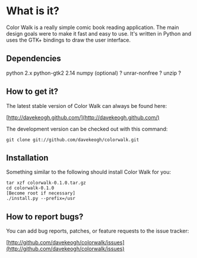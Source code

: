 What is it?
===========

Color Walk is a really simple comic book reading application. The main design
goals were to make it fast and easy to use. It's written in Python and uses the
GTK+ bindings to draw the user interface.


Dependencies
------------

python              2.x
python-gtk2         2.14
numpy (optional)    ?
unrar-nonfree       ?
unzip               ?


How to get it?
--------------

The latest stable version of Color Walk can always be found here:
    
[http://davekeogh.github.com/](http://davekeogh.github.com/)

The development version can be checked out with this command:
    
    git clone git://github.com/davekeogh/colorwalk.git


Installation
------------

Something similar to the following should install Color Walk for you:

    tar xzf colorwalk-0.1.0.tar.gz
    cd colorwalk-0.1.0
    [Become root if necessary]
    ./install.py --prefix=/usr


How to report bugs?
-------------------

You can add bug reports, patches, or feature requests to the issue tracker:

[http://github.com/davekeogh/colorwalk/issues](http://github.com/davekeogh/colorwalk/issues)

